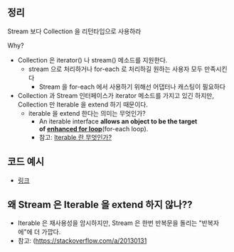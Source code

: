 
## 정리

Stream 보다 Collection 을 리턴타입으로 사용하라

Why?

- Collection 은 iterator() 나 stream() 메소드를 지원한다.
	- stream 으로 처리하거나 for-each 로 처리하길  원하는 사용자 모두 만족시킨다
		- Stream 을 for-each 에서 사용하기 위해선 어댑터나 캐스팅이 필요하다
- Collection 과 Stream 인터페이스가 iterator 메소드를 가지고 있긴 하지만, Collection 만 Iterable 을 extend 하기 때문이다.
	- iterable 을 extend 한다는 의미는 무엇인가?
		- An iterable interface **allows an object to be the target of [enhanced for loop](https://www.geeksforgeeks.org/for-each-loop-in-java/)**(for-each loop).
		- 참고: [Iterable 란 무엇인가?](https://www.geeksforgeeks.org/iterable-interface-in-java/)

## 코드 예시

- [링크](https://sejoung.github.io/2019/02/2019-02-08-Prefer_Collection_to_Stream_as_a_return_type/#%EC%95%84%EC%9D%B4%ED%85%9C-47-%EB%B0%98%ED%99%98%ED%83%80%EC%9E%85%EC%9C%BC%EB%A1%9C-%EC%8A%A4%ED%8A%B8%EB%A6%BC%EB%B3%B4%EB%8B%A4-%EC%BB%AC%EB%A0%89%EC%85%98%EC%9D%B4-%EB%82%AB%EB%8B%A4)

## 왜  Stream 은  Iterable 을 extend 하지 않나??

- Iterable 은 재사용성을 암시하지만, Stream 은 한번 반복문을 돌리는 "반복자에"에 더 가깝다.
- 참고: (https://stackoverflow.com/a/20130131
